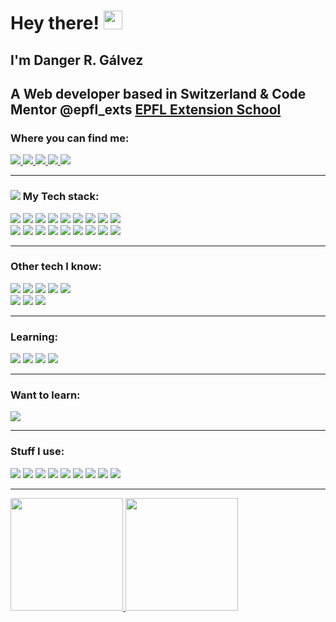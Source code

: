 # Hey there! <img src="https://media.giphy.com/media/Kf5R9AfnjvZmJW7URt/giphy.gif" height="30px">
## I'm Danger R. Gálvez
## A Web developer based in Switzerland & Code Mentor @epfl_exts [EPFL Extension School](https://www.extensionschool.ch/)
### Where you can find me:
<a href="https://twitter.com/dangerrg84" target="_blank" rel="noopener noreferrer" class="link">
  <img src="https://img.icons8.com/color/48/000000/twitter.png">
</a>
<a href="https://www.linkedin.com/in/dangerrg/" target="_blank" rel="noopener noreferrer" title="LinkedIn" class="link">
  <img src="https://img.icons8.com/color/48/000000/linkedin-circled.png">
</a>
<a href="https://github.com/galvezweb/" target="_blank" rel="noopener noreferrer" class="link">
  <img src="https://img.icons8.com/color/48/000000/github.png">
</a>
<a href="https://stackoverflow.com/users/6638513/mr-dan?tab=profile" target="_blank" rel="noopener noreferrer" class="link">
  <img src="https://img.icons8.com/color/48/000000/stackoverflow.png">
</a>
<a href="https://galvezweb.com" target="_blank" rel="noopener noreferrer" class="link">
  <img src="https://img.icons8.com/color/48/000000/domain--v1.png"/>
</a>

<!-- <hr>

<a href="https://github.com/dangerrg">
 
  <img height="200em" src="https://github-readme-stats.vercel.app/api?username=dangerrg&theme=github_dark&show_icons=true&count_private=true" />
  <img height="200em" src="https://github-readme-stats.vercel.app/api/top-langs/?username=dangerrg&langs_count=8&theme=github_dark&layout=compact" />
</a>
 <img height="200em" src="https://github-readme-stats.vercel.app/api?username=bencolon&theme=github_dark&show_icons=true&count_private=true&hide_title=true" />
 -->
  <hr>

### <img src="https://img.icons8.com/color/30/000000/maintenance.png"/> My Tech stack:

  <div>
    <img src="https://img.icons8.com/color/48/000000/ruby-programming-language.png"/>
    <img src="https://img.icons8.com/windows/68/CC0000/ruby-on-rails.png"/>
    <img src="https://img.icons8.com/color/48/000000/git.png"/>
    <img src="https://img.icons8.com/color/48/000000/heroku.png"/>
    <img src="https://img.icons8.com/color/48/000000/postgreesql.png"/>
    <img src="https://img.icons8.com/color/48/000000/amazon-s3.png"/>
    <img src="https://img.icons8.com/color/50/000000/javascript.png"/>
    <img src="https://img.icons8.com/color/48/000000/html-5--v1.png"/>
    <img src="https://img.icons8.com/color/48/000000/css3.png"/>
    <br/>
    <img src="https://img.icons8.com/color/48/000000/visual-studio-code-2019.png"/>
    <img src="https://img.icons8.com/color/50/000000/atom-editor.png"/>
    <img src="https://img.icons8.com/color/48/000000/bootstrap.png"/>
    <img src="https://img.icons8.com/color/48/000000/sass.png"/>
    <img src="https://img.icons8.com/color/48/000000/circleci.png"/>
    <img src="https://img.icons8.com/color/48/000000/travis-ci.png"/>
    <img src="https://img.icons8.com/color/48/FFFFFF/json.png"/>
    <img src="https://img.icons8.com/color/48/FFFFFF/console.png"/>
    <img src="https://img.icons8.com/color/48/000000/command-line.png"/>
  <div>
  <hr>

### Other tech I know:

  <div>
    <img src="https://img.icons8.com/color/48/000000/swift.png"/>
    <img src="https://img.icons8.com/color/48/000000/google-firebase-console.png"/>
    <img src="https://img.icons8.com/color/48/FFFFFF/wordpress.png"/>
    <img src="https://img.icons8.com/color/64/FFFFFF/nodejs.png"/>
    <img src="https://img.icons8.com/windows/48/f1c40f/node-js.png"/>
    </br>
    <img src="https://img.icons8.com/color/48/000000/xcode.png"/>
    <img src="https://img.icons8.com/color/48/000000/sublime-text.png"/>
    <img src="https://img.icons8.com/color/48/000000/pycharm.png"/>
  </div>

  <hr>

### Learning:
  <div>
    <img src="https://img.icons8.com/color/48/000000/python--v1.png"/>
    <img src="https://img.icons8.com/color/48/000000/react-native.png"/>
    <img src="https://img.icons8.com/color/48/000000/webpack.png"/>
    <img src="https://img.icons8.com/color/48/000000/npm.png"/>
  </div>

  <hr>

 ### Want to learn:

  <div>
    <img src="https://img.icons8.com/color/48/000000/docker.png"/>
  </div>

  <hr>

### Stuff I use:

  <div>
    <img src="https://img.icons8.com/color/48/000000/notion.png"/>
    <img src="https://img.icons8.com/color/48/000000/mac-logo.png"/>
    <img src="https://img.icons8.com/fluency/48/000000/mac-client.png"/>
    <img src="https://img.icons8.com/color/48/000000/icons8.png"/>
    <img src="https://img.icons8.com/color/48/000000/launchpad.png"/>
    <img src="https://img.icons8.com/color/48/000000/grammarly.png"/>
    <img src="https://img.icons8.com/color/50/000000/1password.png"/>
    <img src="https://img.icons8.com/dusk/48/000000/postman-api.png"/>
    <img src="https://img.icons8.com/color/48/000000/jsfiddle.png"/>
  </div>

  <hr>
  <div>
    <a href="https://github.com/dangerrg">
      <img height="180em" src="https://github-readme-stats.vercel.app/api?username=dangerrg&theme=github_dark&show_icons=true&count_private=true" />
      <img height="180em" src="https://github-readme-stats.vercel.app/api/top-langs/?username=dangerrg&theme=github_dark&layout=compact" />
    </a>
  </div>
  </br>
<!--     <img height="180em" src="https://github-readme-stats.vercel.app/api/top-langs/?username=dangerrg&theme=buefy&layout=compact" />
      <img height="180em" src="https://github-readme-stats.vercel.app/api/top-langs/?username=dangerrg&theme=buefy&layout=compact&layout=compact" />
      </br>
    <a href="https://github.com/dangerrg/github-readme-stats">

  <img align="center" src="https://github-readme-stats.vercel.app/api/pin/?username=dangerrg&repo=github-readme-stats" />
</a>
<a href="https://github.com/dangerrg">
  <img align="center" src="https://github-readme-stats.vercel.app/api/pin/?username=dangerrg" />
</a> -->

  <!--
  <script data-name="BMC-Widget" data-cfasync="false" src="https://cdnjs.buymeacoffee.com/1.0.0/widget.prod.min.js" data-id="dangerrg" data-description="Support me on Buy me a coffee!" data-message="Thank you for visiting" data-color="#5F7FFF" data-position="Right" data-x_margin="18" data-y_margin="18"></script> -->

<!--
**dangerrg/dangerrg** is a ✨ _special_ ✨ repository because its `README.md` (this file) appears on your GitHub profile.

Here are some ideas to get you started:

- 🔭 I’m currently working on ...
- 🌱 I’m currently learning ...
- 👯 I’m looking to collaborate on ...
- 🤔 I’m looking for help with ...
- 💬 Ask me about ...
- 📫 How to reach me: ...
- 😄 Pronouns: ...
- ⚡ Fun fact: ...
-->
